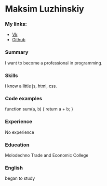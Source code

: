 # Maksim Luzhinskiy
### My links:
* [Vk](https://vk.com/id271705576) 
* [Github](https://github.com/MaksimLuzhinskiy/) 

### Summary 
I want to become a professional in programming.
### Skills 
i know a little js, html, css.
### Code examples
function sum(a, b) {
  return a + b;
}
### Experience 
No experience
### Education 
Molodechno Trade and Economic College
### English 
began to study